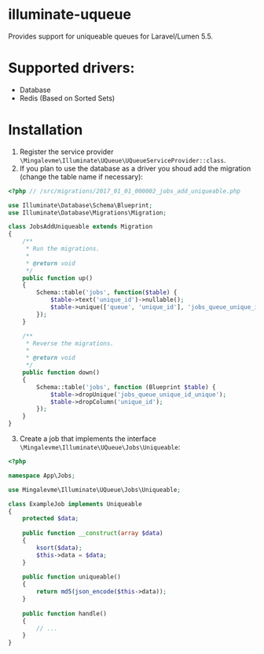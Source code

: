 # illuminate-uqueue
Provides support for uniqueable queues for Laravel/Lumen 5.5.

# Supported drivers:
- Database
- Redis (Based on Sorted Sets)

# Installation

1. Register the service provider ```\Mingalevme\Illuminate\UQueue\UQueueServiceProvider::class```.
2. If you plan to use the database as a driver you shoud add the migration (change the table name if necessary):
```php
<?php // /src/migrations/2017_01_01_000002_jobs_add_uniqueable.php

use Illuminate\Database\Schema\Blueprint;
use Illuminate\Database\Migrations\Migration;

class JobsAddUniqueable extends Migration
{
    /**
     * Run the migrations.
     *
     * @return void
     */
    public function up()
    {
        Schema::table('jobs', function($table) {
            $table->text('unique_id')->nullable();
            $table->unique(['queue', 'unique_id'], 'jobs_queue_unique_id_unique');
        });
    }

    /**
     * Reverse the migrations.
     *
     * @return void
     */
    public function down()
    {
        Schema::table('jobs', function (Blueprint $table) {
            $table->dropUnique('jobs_queue_unique_id_unique');
            $table->dropColumn('unique_id');
        });
    }
}

```
3. Create a job that implements the interface ```\Mingalevme\Illuminate\UQueue\Jobs\Uniqueable```:
```php
<?php

namespace App\Jobs;

use Mingalevme\Illuminate\UQueue\Jobs\Uniqueable;

class ExampleJob implements Uniqueable
{
    protected $data;
    
    public function __construct(array $data)
    {
        ksort($data);
        $this->data = $data;
    }
    
    public function uniqueable()
    {
        return md5(json_encode($this->data));
    }
    
    public function handle()
    {
        // ...
    }
}
```
